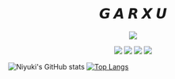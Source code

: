 
<h1 align="center">𝙂 𝘼 𝙍 𝙓 𝙐</h1>
<div align="center">
    <a href="https://discord.com/users/851896604066840649" title="Discord Profile"><img src="https://lanyard-profile-readme.vercel.app/api/851896604066840649/?theme=light&bg=809ecf&animated=true&hideDiscrim=true&borderRadius=30px"></a>
</div>



<p align="center">
  <a href="https://discord.gg/QXghTbvpGU"><img src="https://img.shields.io/badge/Serendia%20Squad%20-006400.svg?&style=for-the-badge&logo=discord&logoColor=white"></a>
  <a href="https://discord.com/users/730448609790787585"><img src="https://img.shields.io/badge/Niyuki%20-808080.svg?&style=for-the-badge&logo=discord&logoColor=white"></a>
  <a href="https://github.com/niyuki"><img src="https://img.shields.io/badge/Github%20-1d202b.svg?&style=for-the-badge&logo=github&logoColor=white"></a>
    <a href="https://npmjs.com/package/niyuki-cli"><img src="https://img.shields.io/badge/My%20Own%20NPM%20Package%20-ff2050.svg?&style=for-the-badge&logo=npm&logoColor=white"></a>
</p>

![Niyuki's GitHub stats](https://github-readme-stats.vercel.app/api?username=niyuki&show_icons=true&theme=merko&border_color=39ff14)
[![Top Langs](https://github-readme-stats.vercel.app/api/top-langs/?username=niyuki&layout=compact&text_color=68B487&title_color=97B901&bg_color=0A0F0B&border_color=39ff14)](https://github.com/niyuki)

